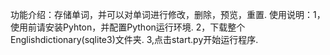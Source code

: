 功能介绍：存储单词，并可以对单词进行修改，删除，预览，重置.
使用说明：1，使用前请安装Pyhton，并配置Python运行环境.
        2，下载整个Englishdictionary(sqlite3)文件夹.
        3,点击start.py开始运行程序.

